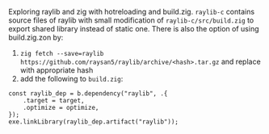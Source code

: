 Exploring raylib and zig with hotreloading and build.zig. `raylib-c`
contains source files of raylib with small modification of
`raylib-c/src/build.zig` to export shared library instead of static
one. There is also the option of using build.zig.zon by:
1. `zig fetch --save=raylib
   https://github.com/raysan5/raylib/archive/<hash>.tar.gz` and
   replace with appropriate hash
2. add the following to `build.zig`:

``` zig
const raylib_dep = b.dependency("raylib", .{
    .target = target,
    .optimize = optimize,
});
exe.linkLibrary(raylib_dep.artifact("raylib"));
```

